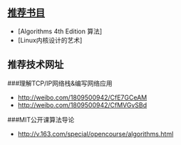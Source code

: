 ## [推荐书目](http://pan.baidu.com/s/1kTimrjh)
* [Algorithms 4th Edition 算法]
* [Linux内核设计的艺术]

## 推荐技术网址
###理解TCP/IP网络栈&编写网络应用
  * http://weibo.com/1809500942/CfE7GCeAM
  * http://weibo.com/1809500942/CfMVGvSBd

###MIT公开课算法导论
  * http://v.163.com/special/opencourse/algorithms.html
